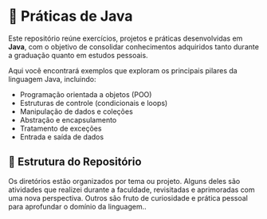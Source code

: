 # 🧠 Práticas de Java

Este repositório reúne exercícios, projetos e práticas desenvolvidas em **Java**, com o objetivo de consolidar conhecimentos adquiridos tanto durante a graduação quanto em estudos pessoais.

Aqui você encontrará exemplos que exploram os principais pilares da linguagem Java, incluindo:

- Programação orientada a objetos (POO)
- Estruturas de controle (condicionais e loops)
- Manipulação de dados e coleções
- Abstração e encapsulamento
- Tratamento de exceções
- Entrada e saída de dados

## 📁 Estrutura do Repositório

Os diretórios estão organizados por tema ou projeto. Alguns deles são atividades que realizei durante a faculdade, revisitadas e aprimoradas com uma nova perspectiva. Outros são fruto de curiosidade e prática pessoal para aprofundar o domínio da linguagem..
